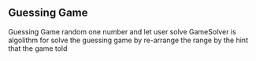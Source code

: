 ## Guessing Game

Guessing Game random one number and let user solve
GameSolver is algolithm for solve the guessing game by re-arrange the range by the hint that the game told


